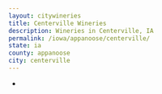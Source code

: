 ```yaml
---
layout: citywineries
title: Centerville Wineries
description: Wineries in Centerville, IA
permalink: /iowa/appanoose/centerville/
state: ia
county: appanoose
city: centerville
---
```

-

